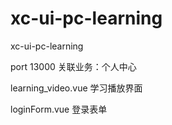 # xc-ui-pc-learning
xc-ui-pc-learning

port 13000
关联业务：个人中心

learning_video.vue 学习播放界面

loginForm.vue 登录表单
